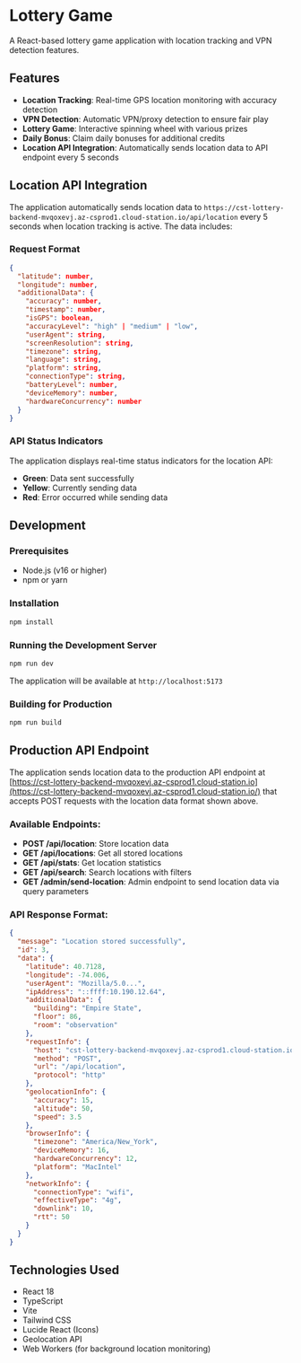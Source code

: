 # Lottery Game

A React-based lottery game application with location tracking and VPN detection features.

## Features

- **Location Tracking**: Real-time GPS location monitoring with accuracy detection
- **VPN Detection**: Automatic VPN/proxy detection to ensure fair play
- **Lottery Game**: Interactive spinning wheel with various prizes
- **Daily Bonus**: Claim daily bonuses for additional credits
- **Location API Integration**: Automatically sends location data to API endpoint every 5 seconds

## Location API Integration

The application automatically sends location data to `https://cst-lottery-backend-mvqoxevj.az-csprod1.cloud-station.io/api/location` every 5 seconds when location tracking is active. The data includes:

### Request Format

```json
{
  "latitude": number,
  "longitude": number,
  "additionalData": {
    "accuracy": number,
    "timestamp": number,
    "isGPS": boolean,
    "accuracyLevel": "high" | "medium" | "low",
    "userAgent": string,
    "screenResolution": string,
    "timezone": string,
    "language": string,
    "platform": string,
    "connectionType": string,
    "batteryLevel": number,
    "deviceMemory": number,
    "hardwareConcurrency": number
  }
}
```

### API Status Indicators

The application displays real-time status indicators for the location API:

- **Green**: Data sent successfully
- **Yellow**: Currently sending data
- **Red**: Error occurred while sending data

## Development

### Prerequisites

- Node.js (v16 or higher)
- npm or yarn

### Installation

```bash
npm install
```

### Running the Development Server

```bash
npm run dev
```

The application will be available at `http://localhost:5173`

### Building for Production

```bash
npm run build
```

## Production API Endpoint

The application sends location data to the production API endpoint at [https://cst-lottery-backend-mvqoxevj.az-csprod1.cloud-station.io](https://cst-lottery-backend-mvqoxevj.az-csprod1.cloud-station.io/) that accepts POST requests with the location data format shown above.

### Available Endpoints:

- **POST /api/location**: Store location data
- **GET /api/locations**: Get all stored locations
- **GET /api/stats**: Get location statistics
- **GET /api/search**: Search locations with filters
- **GET /admin/send-location**: Admin endpoint to send location data via query parameters

### API Response Format:

```json
{
  "message": "Location stored successfully",
  "id": 3,
  "data": {
    "latitude": 40.7128,
    "longitude": -74.006,
    "userAgent": "Mozilla/5.0...",
    "ipAddress": "::ffff:10.190.12.64",
    "additionalData": {
      "building": "Empire State",
      "floor": 86,
      "room": "observation"
    },
    "requestInfo": {
      "host": "cst-lottery-backend-mvqoxevj.az-csprod1.cloud-station.io",
      "method": "POST",
      "url": "/api/location",
      "protocol": "http"
    },
    "geolocationInfo": {
      "accuracy": 15,
      "altitude": 50,
      "speed": 3.5
    },
    "browserInfo": {
      "timezone": "America/New_York",
      "deviceMemory": 16,
      "hardwareConcurrency": 12,
      "platform": "MacIntel"
    },
    "networkInfo": {
      "connectionType": "wifi",
      "effectiveType": "4g",
      "downlink": 10,
      "rtt": 50
    }
  }
}
```

## Technologies Used

- React 18
- TypeScript
- Vite
- Tailwind CSS
- Lucide React (Icons)
- Geolocation API
- Web Workers (for background location monitoring)
